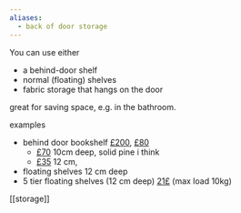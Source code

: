 ```yaml
---
aliases:
  - back of door storage
---
```


You can use either 
- a behind-door shelf
- normal (floating) shelves
- fabric storage that hangs on the door

great for saving space, e.g. in the bathroom.

examples
- behind door bookshelf [£200](https://www.amazon.co.uk/morimoe-Wooden-Bookshelf-Organizer-Space-Saving/dp/B0CFQ7RJPB), [£80](https://www.amazon.co.uk/ABCOOL-Organizer-Adjustable-Standing-Organizers/dp/B0D4RSQ3X3) 
	- [£70](https://www.amazon.co.uk/Eqvexd-Organizer-Bookcases-bookshelf-Bookshelf/dp/B0DLT1YD9T) 10cm deep, solid pine i think
	- [£35](https://www.amazon.co.uk/Haus-Projekt-Childrens-Bookshelf-Multipurpose/dp/B093HHHKY7) 12 cm, 
- floating shelves 12 cm deep
- 5 tier floating shelves (12 cm deep) [21£](https://www.ebay.co.uk/itm/143944417499) (max load 10kg)



[[storage]]